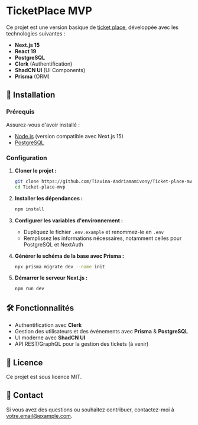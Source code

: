 # TicketPlace MVP

Ce projet est une version basique de [ticket place](https://ticketplace.io), développée avec les technologies suivantes :

- **Next.js 15**
- **React 19**
- **PostgreSQL**
- **Clerk** (Authentification)
- **ShadCN UI** (UI Components)
- **Prisma** (ORM)

## 🚀 Installation

### Prérequis
Assurez-vous d'avoir installé :
- [Node.js](https://nodejs.org/) (version compatible avec Next.js 15)
- [PostgreSQL](https://www.postgresql.org/)

### Configuration

1. **Cloner le projet :**
   ```sh
   git clone https://github.com/Tiavina-Andriamamivony/Ticket-place-mvp.git
   cd Ticket-place-mvp
   ```

2. **Installer les dépendances :**
   ```sh
   npm install
   ```

3. **Configurer les variables d'environnement :**
   - Dupliquez le fichier `.env.example` et renommez-le en `.env`
   - Remplissez les informations nécessaires, notamment celles pour PostgreSQL et NextAuth



4. **Générer le schéma de la base avec Prisma :**
   ```sh
   npx prisma migrate dev --name init
   ```

5. **Démarrer le serveur Next.js :**
   ```sh
   npm run dev
   ```

## 🛠️ Fonctionnalités
- Authentification avec **Clerk**
- Gestion des utilisateurs et des événements avec **Prisma** & **PostgreSQL**
- UI moderne avec **ShadCN UI**
- API REST/GraphQL pour la gestion des tickets (à venir)

## 📜 Licence
Ce projet est sous licence MIT.

## 📩 Contact
Si vous avez des questions ou souhaitez contribuer, contactez-moi à [votre.email@example.com](mailto:votre.email@example.com).
